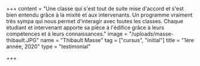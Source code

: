 +++
content = "Une classe qui s'est tout de suite mise d'accord et s'est bien entendu grâce à la mixité et aux intervenants. Un programme vraiment très sympa qui nous permet d'interagir avec toutes les classes. Chaque étudiant et intervenant apporte sa pièce à l'édifice grâce à leurs compétences et à leurs connaissances."
image = "/uploads/masse-thibault.JPG"
name = "Thibault Masse"
tag = ["cursus", "initial"]
title = "1ère année, 2020"
type = "testimonial"

+++
